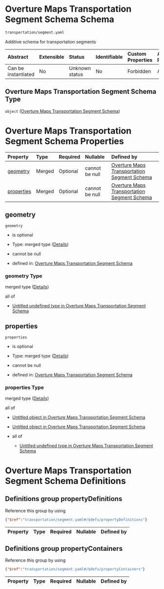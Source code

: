 # Overture Maps Transportation Segment Schema Schema

```txt
transportation/segment.yaml
```

Additive schema for transportation segments

| Abstract            | Extensible | Status         | Identifiable | Custom Properties | Additional Properties | Access Restrictions | Defined In                                                                                                    |
| :------------------ | :--------- | :------------- | :----------- | :---------------- | :-------------------- | :------------------ | :------------------------------------------------------------------------------------------------------------ |
| Can be instantiated | No         | Unknown status | No           | Forbidden         | Allowed               | none                | [segment.yaml](../../../../../../../tmp/jsonschema/schema/transportation/segment.yaml "open original schema") |

## Overture Maps Transportation Segment Schema Type

`object` ([Overture Maps Transportation Segment Schema](segment.md))

# Overture Maps Transportation Segment Schema Properties

| Property                  | Type   | Required | Nullable       | Defined by                                                                                                                           |
| :------------------------ | :----- | :------- | :------------- | :----------------------------------------------------------------------------------------------------------------------------------- |
| [geometry](#geometry)     | Merged | Optional | cannot be null | [Overture Maps Transportation Segment Schema](segment-properties-geometry.md "transportation/segment.yaml#/properties/geometry")     |
| [properties](#properties) | Merged | Optional | cannot be null | [Overture Maps Transportation Segment Schema](segment-properties-properties.md "transportation/segment.yaml#/properties/properties") |

## geometry



`geometry`

*   is optional

*   Type: merged type ([Details](segment-properties-geometry.md))

*   cannot be null

*   defined in: [Overture Maps Transportation Segment Schema](segment-properties-geometry.md "transportation/segment.yaml#/properties/geometry")

### geometry Type

merged type ([Details](segment-properties-geometry.md))

all of

*   [Untitled undefined type in Overture Maps Transportation Segment Schema](segment-properties-geometry-allof-0.md "check type definition")

## properties



`properties`

*   is optional

*   Type: merged type ([Details](segment-properties-properties.md))

*   cannot be null

*   defined in: [Overture Maps Transportation Segment Schema](segment-properties-properties.md "transportation/segment.yaml#/properties/properties")

### properties Type

merged type ([Details](segment-properties-properties.md))

all of

*   [Untitled object in Overture Maps Transportation Segment Schema](defs-defs-propertycontainers-overturefeaturepropertiescontainer.md "check type definition")

*   [Untitled object in Overture Maps Transportation Segment Schema](defs-defs-propertycontainers-levelcontainer.md "check type definition")

*   all of

    *   [Untitled undefined type in Overture Maps Transportation Segment Schema](segment-properties-properties-allof-2-allof-0.md "check type definition")

# Overture Maps Transportation Segment Schema Definitions

## Definitions group propertyDefinitions

Reference this group by using

```json
{"$ref":"transportation/segment.yaml#/$defs/propertyDefinitions"}
```

| Property | Type | Required | Nullable | Defined by |
| :------- | :--- | :------- | :------- | :--------- |

## Definitions group propertyContainers

Reference this group by using

```json
{"$ref":"transportation/segment.yaml#/$defs/propertyContainers"}
```

| Property | Type | Required | Nullable | Defined by |
| :------- | :--- | :------- | :------- | :--------- |
